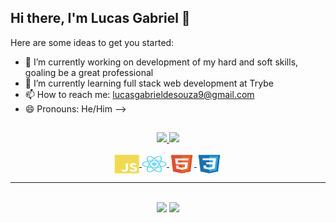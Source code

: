 ## Hi there, I'm Lucas Gabriel 👋

Here are some ideas to get you started:

- 🔭 I’m currently working on development of my hard and soft skills, goaling be a great professional
- 🌱 I’m currently learning full stack web development at Trybe
- 📫 How to reach me: lucasgabrieldesouza9@gmail.com
- 😄 Pronouns: He/Him
-->
##
<div align="center">
  <a href="https://github.com/Lucas-GSS/Lucas-GSS">
  <img height="180em" src="https://github-readme-stats.vercel.app/api?username=Lucas-GSS&show_icons=true&theme=dark&include_all_commits=true&count_private=true"/>
  <img height="180em" src="https://github-readme-stats.vercel.app/api/top-langs/?username=Lucas-GSS&layout=compact&langs_count=7&theme=dark"/>
</div>
  
  <div style="display: inline_block" align="center"><br>
  <img align="center" alt="Lucas-Js" height="30" width="40" src="https://raw.githubusercontent.com/devicons/devicon/master/icons/javascript/javascript-plain.svg">
  <img align="center" alt="Lucas-Js" height="30" width="40" src="https://raw.githubusercontent.com/devicons/devicon/master/icons/react/react-original.svg">
  <img align="center" alt="Lucas-Js" height="30" width="40" src="https://raw.githubusercontent.com/devicons/devicon/master/icons/html5/html5-original.svg">
  <img align="center" alt="Lucas-Js" height="30" width="40" src="https://raw.githubusercontent.com/devicons/devicon/master/icons/css3/css3-original.svg">
</div> <hr>
  
<div align="center"> <br> 
  <a href = "mailto:lucasgabrieldesouza9@gmail.com"><img src="https://img.shields.io/badge/-Gmail-%23333?style=for-the-badge&logo=gmail&logoColor=red" target="_blank"></a>
  <a href="https://www.linkedin.com/in/lucas-gabriel-42866b211/" target="_blank"><img src="https://img.shields.io/badge/-LinkedIn-%230077B5?style=for-the-badge&logo=linkedin&logoColor=white" target="_blank"></a> 
</div>  

